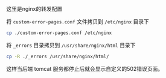 这里是nginx的转发配置

将 `custom-error-pages.conf` 文件拷贝到  `/etc/nginx` 目录下

``` bash
cp ./custom-error-pages.conf /etc/nginx
```

将 `_errors` 目录拷贝到  `/usr/share/nginx/html` 目录下

``` bash
cp -R ./_errors /usr/share/nginx/html/
```

这样当后端 tomcat 服务都停止后就会显示自定义的502错误页面。
